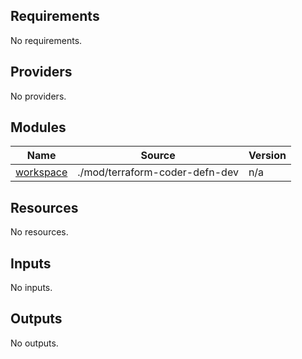 <!-- BEGIN_TF_DOCS -->
## Requirements

No requirements.

## Providers

No providers.

## Modules

| Name | Source | Version |
|------|--------|---------|
| <a name="module_workspace"></a> [workspace](#module\_workspace) | ./mod/terraform-coder-defn-dev | n/a |

## Resources

No resources.

## Inputs

No inputs.

## Outputs

No outputs.
<!-- END_TF_DOCS -->
